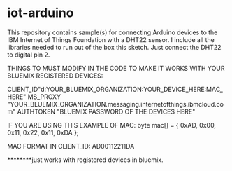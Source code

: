 # iot-arduino
This repository contains sample(s) for connecting Arduino devices to the IBM Internet of Things Foundation with a DHT22 sensor.
I include all the libraries needed to run out of the box this sketch.
Just connect the DHT22 to digital pin 2.


THINGS TO MUST MODIFY IN THE CODE TO MAKE IT WORKS WITH YOUR BLUEMIX REGISTERED DEVICES:


CLIENT_ID"d:YOUR_BLUEMIX_ORGANIZATION:YOUR_DEVICE_HERE:MAC_HERE"
MS_PROXY "YOUR_BLUEMIX_ORGANIZATION.messaging.internetofthings.ibmcloud.com"
AUTHTOKEN "BLUEMIX PASSWORD OF THE DEVICES HERE"


IF YOU ARE USING THIS EXAMPLE OF MAC:
byte mac[] = { 0xAD, 0x00, 0x11, 0x22, 0x11, 0xDA };

MAC FORMAT IN CLIENT_ID: AD00112211DA
 
********just works with registered devices in bluemix.
